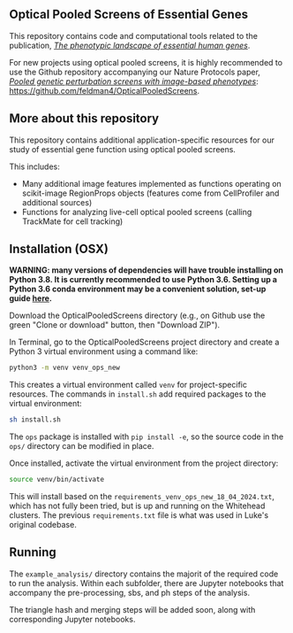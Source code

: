 ## Optical Pooled Screens of Essential Genes

This repository contains code and computational tools related to the publication, [*The phenotypic landscape of essential human genes*](https://pubmed.ncbi.nlm.nih.gov/36347254/).

For new projects using optical pooled screens, it is highly recommended to use the Github repository accompanying our Nature Protocols paper, [*Pooled genetic perturbation screens with image-based phenotypes*](https://pubmed.ncbi.nlm.nih.gov/35022620/): https://github.com/feldman4/OpticalPooledScreens.

## More about this repository

This repository contains additional application-specific resources for our study of essential gene function using optical pooled screens.

This includes:
- Many additional image features implemented as functions operating on scikit-image RegionProps objects (features come from CellProfiler and additional sources)
- Functions for analyzing live-cell optical pooled screens (calling TrackMate for cell tracking)

## Installation (OSX)

**WARNING: many versions of dependencies will have trouble installing on Python 3.8. It is currently recommended to use Python 3.6. Setting up a Python 3.6 conda environment may be a convenient solution, set-up guide [here](https://conda.io/projects/conda/en/latest/user-guide/getting-started.html#managing-python).**

Download the OpticalPooledScreens directory (e.g., on Github use the green "Clone or download" button, then "Download ZIP").

In Terminal, go to the OpticalPooledScreens project directory and create a Python 3 virtual environment using a command like:

```bash
python3 -m venv venv_ops_new
```
This creates a virtual environment called `venv` for project-specific resources. The commands in `install.sh` add required packages to the virtual environment:

```bash
sh install.sh
```

The `ops` package is installed with `pip install -e`, so the source code in the `ops/` directory can be modified in place.

Once installed, activate the virtual environment from the project directory:

```bash
source venv/bin/activate
```

This will install based on the `requirements_venv_ops_new_18_04_2024.txt`, which has not fully been tried, but is up and running on the Whitehead clusters. The previous `requirements.txt` file is what was used in Luke's original codebase.

## Running

The `example_analysis/` directory contains the majorit of the required code to run the analysis. Within each subfolder, there are Jupyter notebooks that accompany the pre-processing, sbs, and ph steps of the analysis.

The triangle hash and merging steps will be added soon, along with corresponding Jupyter notebooks.

